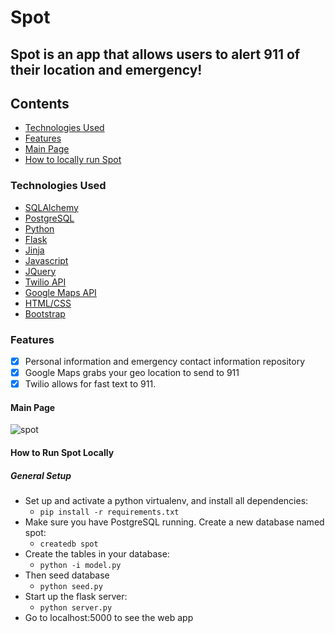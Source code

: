 
# Spot

## Spot is an app that allows users to alert 911 of their location and emergency!

## Contents
* [Technologies Used](#technologiesused)
* [Features](#feautures)
* [Main Page](#main)
* [How to locally run Spot](#run)

### <a name="technologiesused"></a>Technologies Used

* [SQLAlchemy](http://www.sqlalchemy.org/)
* [PostgreSQL](https://www.postgresql.org/)
* [Python](https://www.python.org/)
* [Flask](http://flask.pocoo.org/)
* [Jinja](http://jinja.pocoo.org/)
* [Javascript](https://www.javascript.com/)
* [JQuery](https://jquery.com/)
* [Twilio API](https://www.twilio.com/?mkwid=so15S8OY0&pdv=c&pcrid=178300256561&pmt=e&pkw=twilio%20api&campaign=G_S_Brand_Alpha_NA&utm_source=google&utm_medium=cpc&utm_term=twilio+api&utm_campaign=G_S_Brand_Alpha_NA&utm_content=Brand&gclid=Cj0KEQjwicfHBRCh6KaMp4-asKgBEiQA8GH2x3wyqNz_PwY8NZiDdwfliPwG5LIQCPpNrGTZz5gkXkcaAi-U8P8HAQ)
* [Google Maps API](https://developers.google.com/maps/)
* [HTML/CSS](http://www.w3schools.com/html/html_css.asp)
* [Bootstrap](http://getbootstrap.com/)

### <a name="features"></a>Features

- [x] Personal information and emergency contact information repository
- [x] Google Maps grabs your geo location to send to 911
- [x] Twilio allows for fast text to 911. 

#### <a name="main"></a>Main Page
![spot](https://cloud.githubusercontent.com/assets/11432315/25067333/d790523c-21f4-11e7-8d23-825bbee77e44.gif)

#### <a name="run"></a>How to Run Spot Locally

##### General Setup
* Set up and activate a python virtualenv, and install all dependencies:
    * `pip install -r requirements.txt`
* Make sure you have PostgreSQL running. Create a new database named spot:
  * `createdb spot`
 * Create the tables in your database:
    * `python -i model.py`
 * Then seed database
   * `python seed.py`
 * Start up the flask server:
    * `python server.py`
 * Go to localhost:5000 to see the web app
